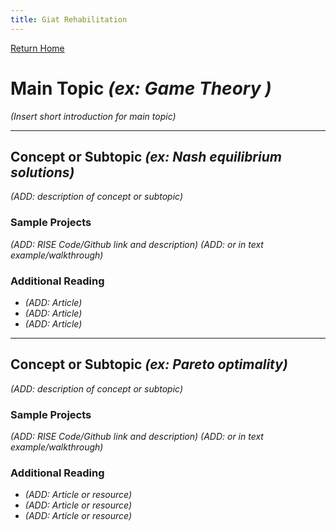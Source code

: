 ```yaml
---
title: Giat Rehabilitation 
---
```


[Return Home](/index.md)
# Main Topic *(ex: Game Theory )* 
*(Insert short introduction for main topic)*

---

## Concept or Subtopic *(ex: Nash equilibrium solutions)*
*(ADD: description of concept or subtopic)*

### Sample Projects
*(ADD: RISE Code/Github link and description)*
*(ADD: or in text example/walkthrough)*
 
### Additional Reading
+ *(ADD: Article)*
+ *(ADD: Article)*
+ *(ADD: Article)*

---

## Concept or Subtopic *(ex: Pareto optimality)*
*(ADD: description of concept or subtopic)*

### Sample Projects
*(ADD: RISE Code/Github link and description)*
*(ADD: or in text example/walkthrough)*

### Additional Reading
+ *(ADD: Article or resource)*
+ *(ADD: Article or resource)*
+ *(ADD: Article or resource)*
